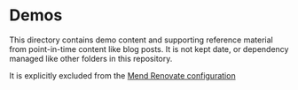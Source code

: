 # Demos

This directory contains demo content and supporting reference material from point-in-time content
like blog posts. It is not kept date, or dependency managed like other folders in this repository.

It is explicitly excluded from the [Mend Renovate configuration](../.github/renovate.json) 
